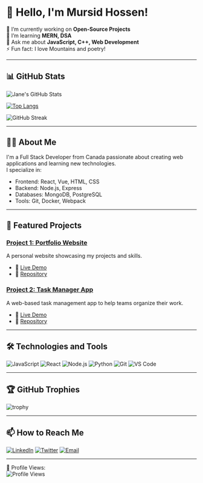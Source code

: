 # 👋 Hello, I'm Mursid Hossen!

🔭 I’m currently working on **Open-Source Projects**  
🌱 I’m learning **MERN, DSA**  
💬 Ask me about **JavaScript, C++, Web Development**  
⚡ Fun fact: I love Mountains and poetry!

---

## 📊 GitHub Stats

![Jane's GitHub Stats](https://github-readme-stats.vercel.app/api?username=janedoe&show_icons=true&theme=radical)

[![Top Langs](https://github-readme-stats.vercel.app/api/top-langs/?username=janedoe&layout=compact&theme=radical)](https://github.com/janedoe)

![GitHub Streak](https://github-readme-streak-stats.herokuapp.com/?user=janedoe&theme=radical)

---

## 👨‍💻 About Me

I'm a Full Stack Developer from Canada passionate about creating web applications and learning new technologies.  
I specialize in:

- Frontend: React, Vue, HTML, CSS
- Backend: Node.js, Express
- Databases: MongoDB, PostgreSQL
- Tools: Git, Docker, Webpack

---

## 🚀 Featured Projects

### [Project 1: Portfolio Website](https://github.com/janedoe/portfolio)
A personal website showcasing my projects and skills.

- 🔗 [Live Demo](https://janedoe.com)
- 📖 [Repository](https://github.com/janedoe/portfolio)

### [Project 2: Task Manager App](https://github.com/janedoe/task-manager)
A web-based task management app to help teams organize their work.

- 🔗 [Live Demo](https://taskapp.com)
- 📖 [Repository](https://github.com/janedoe/task-manager)

---

## 🛠️ Technologies and Tools

![JavaScript](https://img.shields.io/badge/-JavaScript-black?style=flat-square&logo=javascript)
![React](https://img.shields.io/badge/-React-black?style=flat-square&logo=react)
![Node.js](https://img.shields.io/badge/-Node.js-black?style=flat-square&logo=node.js)
![Python](https://img.shields.io/badge/-Python-black?style=flat-square&logo=python)
![Git](https://img.shields.io/badge/-Git-black?style=flat-square&logo=git)
![VS Code](https://img.shields.io/badge/-VS%20Code-black?style=flat-square&logo=visual-studio-code)

---

## 🏆 GitHub Trophies

![trophy](https://github-profile-trophy.vercel.app/?username=janedoe&theme=radical)

---

## 📫 How to Reach Me

[![LinkedIn](https://img.shields.io/badge/LinkedIn-blue?style=flat-square&logo=linkedin)](https://www.linkedin.com/in/janedoe)
[![Twitter](https://img.shields.io/badge/Twitter-blue?style=flat-square&logo=twitter)](https://twitter.com/janedoe)
[![Email](https://img.shields.io/badge/Email-red?style=flat-square&logo=gmail)](mailto:jane.doe@gmail.com)

---

👀 Profile Views:  
![Profile Views](https://komarev.com/ghpvc/?username=janedoe&color=blue)
